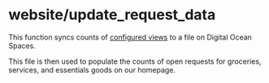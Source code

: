 # website/update_request_data

This function syncs counts of [configured views](./config.yml) to a file on Digital Ocean Spaces.

This file is then used to populate the counts of open requests for groceries, services, and essentials goods on our homepage.
